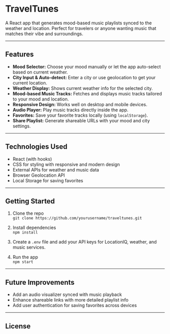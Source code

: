 # TravelTunes

A React app that generates mood-based music playlists synced to the weather and location. Perfect for travelers or anyone wanting music that matches their vibe and surroundings.

---

## Features

- **Mood Selector:** Choose your mood manually or let the app auto-select based on current weather.
- **City Input & Auto-detect:** Enter a city or use geolocation to get your current location.
- **Weather Display:** Shows current weather info for the selected city.
- **Mood-based Music Tracks:** Fetches and displays music tracks tailored to your mood and location.
- **Responsive Design:** Works well on desktop and mobile devices.
- **Audio Player:** Play music tracks directly inside the app.
- **Favorites:** Save your favorite tracks locally (using `localStorage`).
- **Share Playlist:** Generate shareable URLs with your mood and city settings.

---

## Technologies Used

- React (with hooks)
- CSS for styling with responsive and modern design
- External APIs for weather and music data
- Browser Geolocation API
- Local Storage for saving favorites

---

## Getting Started

1. Clone the repo  
   `git clone https://github.com/yourusername/traveltunes.git`

2. Install dependencies  
   `npm install`

3. Create a `.env` file and add your API keys for LocationIQ, weather, and music services.

4. Run the app  
   `npm start`

---

## Future Improvements

- Add an audio visualizer synced with music playback  
- Enhance shareable links with more detailed playlist info  
- Add user authentication for saving favorites across devices  

---

## License

